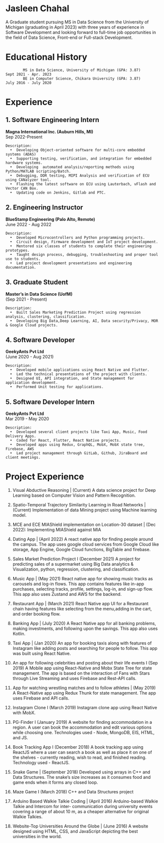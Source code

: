 <script src="https://platform.linkedin.com/badges/js/profile.js" async defer type="text/javascript"></script>

# Jasleen Chahal
A Graduate student pursuing MS in Data Science from the University of Michigan (graduating in April 2023) with three years of experience in Software Development and looking forward to full-time job opportunities in the field of Data Science, Front-end or Full-stack Development.


# Educational History
```
        MS in Data Science, University of Michigan (GPA: 3.87)          Sept 2021 - Apr. 2023
        BE in Computer Science, Chikara University (GPA: 3.87)      	July 2016 - July 2020
```


# Experience

## 1.   Software Engineering Intern 
<strong>Magna International Inc. (Auburn Hills, MI)</strong>                                 
        Sep 2022-Present
```
Description:
  •  Developing Object-oriented software for multi-core embedded systems (ADAS)
  •  Supporting testing, verification, and integration for embedded hardware systems.
  •  Developing  automated analysis/reporting methods using Python/MATLAB scripting/Batch.
  •  Debugging, DDR testing, MIPI Analysis and verification of ECU using CANalyzer tool.
  •  Flashing the latest software on ECU using Lauterbach, vFlash and Vector CAN Box.
  •  Updating code on Jenkins, Gitlab and PTC.
```

## 2.   Engineering Instructor             
<strong>BlueStamp Engineering (Palo Alto, Remote)</strong><br>
        June 2022 - Aug 2022
```
Description:
  •  Developed Microcontrollers and Python programming projects.
  •  Circuit design, Firmware development and IoT project development.
  •  Mentored six classes of students to complete their engineering prototypes.
  •  Taught design process, debugging, troubleshooting and proper tool use to students.
  •  Led project development presentations and engineering documentation.
```                

## 3.   Graduate Student     
<strong>Master’s in Data Science (UofM)</strong> <br>
        (Sep 2021 - Present)
```
Description:
  •  Built Sales Marketing Prediction Project using regression analysis, clustering, classification.
  •  Developing Big Data,Deep Learning, AI, Data security/Privacy, MOR & Google Cloud projects.
```

## 4.   Software Developer 
<strong>GeekyAnts Pvt Ltd</strong><br>
        (June 2020 - Aug 2021)
```
Description:
  •  Developed mobile applications using React Native and Flutter.
  •  Led the technical presentations of the project with clients. 
  •  Designed UI, API integration, and State management for application development.
  •  Performed Unit testing for applications.
```

## 5.   Software Developer Intern 
<strong>GeekyAnts Pvt Ltd</strong><br>
        Mar 2019 - May 2020
```
Description:
  •  Developed several client projects like Taxi App, Music, Food Delivery Apps.
  •  Coded for React, Flutter, React Native projects.
  •  Developed apps using Redux, GraphQL, MobX, MobX state tree, Firebase, AWS
  •  Led project management through GitLab, Github, JiraBoard and client meetings.
```


# Project Experience

1. Visual Abductive Reasoning | (Current) 
        A data science project for Deep Learning based on Computer Vision and Pattern Recognition. 
        
2. Spatio-Temporal Trajectory Similarity Learning in Road Networks  | (Current) 
         Implementation of data Mining project using Machine learning model.
        
3. MCE and ECE MIAShield implementation on Location-30 dataset | (Dec 2022): 
        Implementing MIAShield against MIA
        
4. Dating App | (April 2022)
        A react native app for finding people around the campus. The app uses google cloud services from Google Cloud like storage, App Engine, Google Cloud                 functions, BigTable and firebase.
        
5. Sales Market Prediction Project I (December 2021)
        A project for predicting sales of a supermarket using Big Data analytics & Visualization, python, regression, clustering, and classification.
        
6. Music App | (May 2021)
        React native app for showing music tracks as carousels and log-in flows. This app  contains features like in-app purchases, selecting tracks, profile,               settings, log-in, and sign-up flow. This app also uses Zustand and AWS for the backend.
        
7. Restaurant App | (March 2021)
        React Native app UI for a Restaurant chain having features like selecting from the menu,adding in the cart, and order booking flow.
        
8. Banking App | (July 2020) 
        A React Native app for all banking problems, making investments, and following upon the savings. This app also uses Kotlin.
        
9. Taxi App | (Jan 2020) 
        An app for booking taxis along with features of Instagram like adding posts and searching for people to follow. This app was built using React Native.
        
10. An app for following celebrities and posting about their life events I (Sep 2019) 
        A Mobile app using React-Native and Mobx State Tree for state management. The app is based on the interaction of Fans with Stars through Live Streaming and           uses Firebase and Rest-API calls.
        
11. App for watching wrestling matches and to follow athletes | (May 2019)
        A React-Native app using Redux Thunk for state management. The app uses Firebase and API calls.
        
12. Instagram Clone I (March 2019)
        Instagram clone app using React Native with MobX.
        
13. PG-Finder I (January 2019)
        A website for finding accommodation in a region. A user can book the accommodation and edit various options while choosing one. Technologies used - Node,             MongoDB, EIS, HTML, and JS.
        
14. Book Tracking App I (December 2018)
        A book tracking app using ReactJS where a user can search a book   as well as place it on one of the shelves - currently reading, wish to read, and finished         reading. Technology used - ReactJS.
        
15. Snake Game | (September 2018)
        Developed using arrays in C++ and Data Structures. The snake’s size increases as it consumes food and game ends when it forms any closed loop.
        
16. Maze Game I (March 2018)
         C++ and Data Structures project

17. Arduino Based Walkie Talkie Coding | (April 2016) 
        Arduino-based Walkie Talkie and Intercom for inter- communication during university events covering a range of about 10 m, as a cheaper                               alternative for original Walkie Talkies.
       
18. Website-Top Universities Around the Globe | (June 2016)
        A website designed using HTML, CSS, and JavaScript depicting the best universities in the world.







